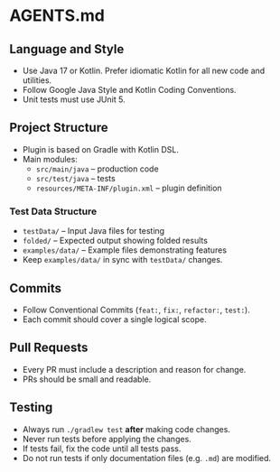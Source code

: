 # AGENTS.md

## Language and Style
- Use Java 17 or Kotlin. Prefer idiomatic Kotlin for all new code and utilities.
- Follow Google Java Style and Kotlin Coding Conventions.
- Unit tests must use JUnit 5.

## Project Structure
- Plugin is based on Gradle with Kotlin DSL.
- Main modules:
  - `src/main/java` – production code
  - `src/test/java` – tests
  - `resources/META-INF/plugin.xml` – plugin definition

### Test Data Structure
- `testData/` – Input Java files for testing
- `folded/` – Expected output showing folded results
- `examples/data/` – Example files demonstrating features
- Keep `examples/data/` in sync with `testData/` changes.

## Commits
- Follow Conventional Commits (`feat:`, `fix:`, `refactor:`, `test:`).
- Each commit should cover a single logical scope.

## Pull Requests
- Every PR must include a description and reason for change.
- PRs should be small and readable.

## Testing
- Always run `./gradlew test` **after** making code changes.
- Never run tests before applying the changes.
- If tests fail, fix the code until all tests pass.
- Do not run tests if only documentation files (e.g. `.md`) are modified.
